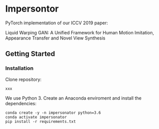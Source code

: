 # Impersontor
PyTorch implementation of our ICCV 2019 paper:

Liquid Warping GAN: A Unified Framework for Human Motion Imitation, Appearance Transfer and Novel View Synthesis

## Getting Started
### Installation
Clone repository:
```
xxx
```
We use Python 3. Create an Anaconda enviroment and install the dependencies:
```
conda create -y -n impersonator python=3.6
conda activate impersonator
pip install -r requirements.txt
```
